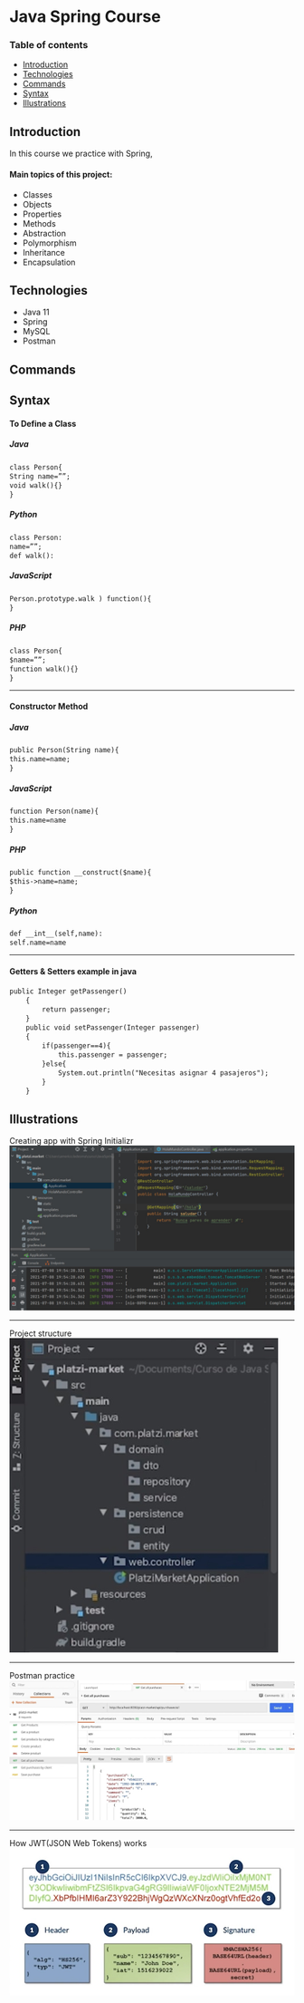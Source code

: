 # Java Spring Course
### Table of contents
* [Introduction](#introduction) 
* [Technologies](#technologies)
* [Commands](#commands)
* [Syntax](#syntax)
* [Illustrations](#illustrations)


## Introduction
In this course we practice with Spring, 

#### Main topics of this project:
* Classes 
* Objects
* Properties
* Methods
* Abstraction
* Polymorphism
* Inheritance 
* Encapsulation

## Technologies
* Java 11
* Spring
* MySQL 
* Postman

## Commands


## Syntax
#### To Define a Class
##### Java
```
class Person{
String name=””;
void walk(){}
}
```
##### Python
```
class Person:
name=””;
def walk():
```
##### JavaScript
```
Person.prototype.walk ) function(){
}
```
##### PHP
```
class Person{
$name=””;
function walk(){}
}
```
************************************
#### Constructor Method
##### Java
```
public Person(String name){
this.name=name;
}
```
##### JavaScript
```
function Person(name){
this.name=name
}
```

##### PHP
```
public function __construct($name){
$this->name=name;
}
```
##### Python
```
def __int__(self,name):
self.name=name
```

************************************
#### Getters & Setters example in java
```
public Integer getPassenger()
    {
        return passenger;
    }
    public void setPassenger(Integer passenger)
    {
        if(passenger==4){
            this.passenger = passenger;
        }else{
            System.out.println("Necesitas asignar 4 pasajeros");
        }
    }

```


## Illustrations

Creating app with Spring Initializr
![](images/1.jpg)
**************************************
Project structure
![](images/2.jpg)
**************************************
Postman practice
![](images/3.jpg)
**************************************
How JWT(JSON Web Tokens) works
![](images/4.jpg)

